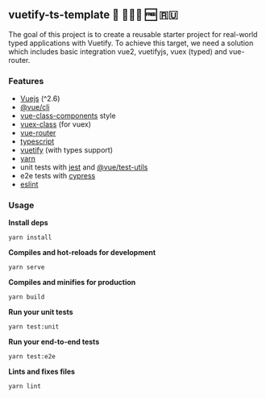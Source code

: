 ## vuetify-ts-template 🧢 👨🏻‍💻 🆓  🇷🇺

The goal of this project is to create a reusable starter project for real-world typed applications with Vuetify. To achieve this target, we need a solution which includes basic integration vue2, vuetifyjs, vuex (typed) and vue-router.

### Features
- [Vuejs][c:1] (^2.6)
- [@vue/cli][c:2]
- [vue-class-components][c:3] style
- [vuex-class][c:4] (for vuex)
- [vue-router][c:5]
- [typescript][c:6]
- [vuetify][c:7] (with types support)
- [yarn][c:8]
- unit tests with [jest][c:9] and [@vue/test-utils][c:10]
- e2e tests with [cypress][c:11]
- [eslint][c:12]

### Usage

__Install deps__
```
yarn install
```

__Compiles and hot-reloads for development__
```
yarn serve
```

__Compiles and minifies for production__
```
yarn build
```

__Run your unit tests__
```
yarn test:unit
```

__Run your end-to-end tests__
```
yarn test:e2e
```

__Lints and fixes files__
```
yarn lint
```

[c:1]: https://vuejs.org/
[c:2]: https://cli.vuejs.org/guide/
[c:3]: https://github.com/vuejs/vue-class-component
[c:4]: https://github.com/ktsn/vuex-class
[c:5]: https://router.vuejs.org/
[c:6]: https://www.typescriptlang.org/
[c:7]: https://vuetifyjs.com/en/
[c:8]: https://yarnpkg.com/
[c:9]: https://jestjs.io/
[c:10]: https://vue-test-utils.vuejs.org/
[c:11]: https://www.cypress.io/
[c:12]: https://eslint.org/
